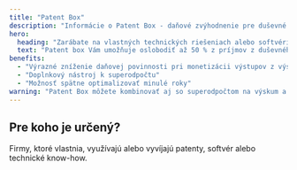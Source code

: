 ```yaml
---
title: "Patent Box"
description: "Informácie o Patent Box - daňové zvýhodnenie pre duševné vlastníctvo"
hero:
  heading: "Zarábate na vlastných technických riešeniach alebo softvéri? Znížte si dane o polovicu"
  text: "Patent box Vám umožňuje oslobodiť až 50 % z príjmov z duševného vlastníctva od dane – napríklad z predaja produktov, ktoré využívajú patentovaný komponent alebo software."
benefits:
  - "Výrazné zníženie daňovej povinnosti pri monetizácii výstupov z výskumu"
  - "Doplnkový nástroj k superodpočtu"
  - "Možnosť spätne optimalizovať minulé roky"
warning: "Patent Box môžete kombinovať aj so superodpočtom na výskum a vývoj – čím ešte viac zvýšite svoju daňovú efektivitu."
---
```


## Pre koho je určený?

Firmy, ktoré vlastnia, využívajú alebo vyvíjajú patenty, softvér alebo technické know-how.
